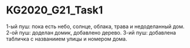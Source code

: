 # KG2020_G21_Task1
1-ый пуш: пока есть небо, солнце, облака, трава и недоделанный дом.
2-ой пуш: доделан домик, добавлено дерево.
3-ий пуш: добавлена табличка с названиием улицы и номером дома.

